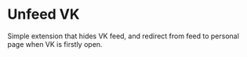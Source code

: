 # Unfeed VK
Simple extension that hides VK feed, and redirect from feed to personal page when VK is firstly open.